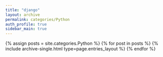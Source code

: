 ```yaml
---
title: "django"
layout: archive
permalink: categories/Python
auth_profile: true
sidebar_main: true
---
```


{% assign posts = site.categories.Python %}
{% for post in posts %}
{% include archive-single.html type=page.entries_layout %}
{% endfor %}
